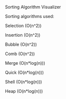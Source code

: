 Sorting Algorithm Visualizer

Sorting algorithms used:

Selection (O(n^2)) 

Insertion (O(n^2))

Bubble (O(n^2))

Comb (O(n^2))

Merge (O(n*log(n)))

Quick (O(n*log(n)))

Shell (O(n*log(n)))

Heap (O(n*log(n)))

